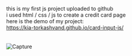this is my first js project uploaded to github<br>
i used html / css / js to create a credit card page <br>
here is the demo of my project:<br>
https://kia-torkashvand.github.io/card-input-js/
<br><br><br>
![Capture](https://github.com/user-attachments/assets/fbc9d9d0-dc36-4954-a384-2905fbb52353)
